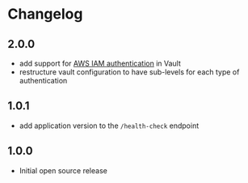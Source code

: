 # Changelog

## 2.0.0

- add support for [AWS IAM authentication](https://www.vaultproject.io/docs/auth/aws.html) in Vault
- restructure vault configuration to have sub-levels for each type of authentication


## 1.0.1

- add application version to the `/health-check` endpoint


## 1.0.0

- Initial open source release